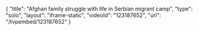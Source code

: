 {
    "title": "Afghan family struggle with life in Serbian migrant camp",
    "type": "solo",
    "layout": "iframe-static",
    "videoId": "123187652",
    "url": "\/tvpembed\/123187652"
}